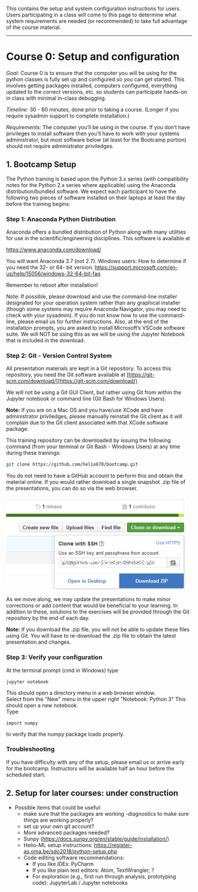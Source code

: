 This contains the setup and system configuration instructions for users.  Users participating in a class will come to this page to determine what system requirements are needed (or recommended) to take full advantage of the course material.  

---
# Course 0:  Setup and configuration

_Goal:_  Course 0 is to ensure that the computer you will be using for the python classes is fully set up and configured so you can get started.  This involves getting packages installed, computers configured, everything updated to the correct versions, etc. so students can participate hands-on in class with minimal in-class debugging.  

_Timeline:_  30 - 60 minutes, done prior to taking a course.  (Longer if you require sysadmin support to complete installation.)

_Requirements:_  The computer you’ll be using in the course. If you don’t have privileges to install software then you’ll have to work with your systems administrator, but most software below (at least for the Bootcamp portion) should not require administrator priviledges.

## 1.  Bootcamp Setup

The Python training is based upon the Python 3.x series (with compatibility notes for the Python 2.x series where applicable) using the Anaconda distribution/bundled software. We expect each participant to have the following two pieces of software installed on their laptops at least the day before the training begins:

### Step 1: Anaconda Python Distribution
Anaconda offers a bundled distribution of Python along with many utilities for use in the scientific/engineering disciplines. This software is available at

https://www.anaconda.com/download/

You will want Anaconda 3.7 (not 2.7). 
Windows users:  How to determine if you need the 32- or 64- bit version:  https://support.microsoft.com/en-us/help/15056/windows-32-64-bit-faq

Remember to reboot after installation!  

Note: If possible, please download and use the command-line installer designated for your operation system rather than any graphical installer (though some systems may require Anaconda Navigator, you may need to check with your sysadmin). If you do not know how to use the command-line, please email us for further instructions. Also, at the end of the installation prompts, you are asked to install Microsoft’s VSCode software suite. We will NOT be using this as we will be using the Jupyter Notebook that is included in the download.

### Step 2: Git - Version Control System

All presentation materials are kept in a Git repository. To access this repository, you need the Git software available at
[https://git-scm.com/download/](https://git-scm.com/download/)

We will not be using a Git GUI Client, but rather using Git from within the Jupyter notebook or command line (Git Bash for Windows Users).

__Note:__ If you are on a Mac OS and you have/use XCode and have administrator priviledges, please manually reinstall the Git client as it will complain due to the Git client associated with that XCode software package.

This training repository can be downloaded by issuing the following command (from your terminal or Git Bash - Windows Users) at any time during these trainings:

```bash
git clone https://github.com/helio670/bootcamp.git
```

You do not need to have a GitHub account to perform this and obtain the material online. If you would rather download a single snapshot .zip file of the presentations, you can do so via the web browser.
  
![Git Zip](git_zip.png)

As we move along, we may update the presentations to make minor corrections or add content that would be beneficial to your learning. In addition to these, solutions to the exercises will be provided through the Git repository by the end of each day.

__Note:__ If you download the .zip file, you will not be able to update these files using Git. You will have to re-download the .zip file to obtain the latest presentation and changes.

### Step 3: Verify your configuration
At the terminal prompt (cmd in Windows) type 
```
jupyter notebook
```
This should open a directory menu in a web browser window.  
Select from the "New" menu in the upper right "Notebook: Python 3"
This should open a new notebook.  
Type 
``` 
import numpy
```
to verify that the numpy package loads properly. 

### Troubleshooting
If you have difficulty with any of the setup, please email us or arrive early for the bootcamp.  Instructors will be available half an hour before the scheduled start. 

## 2. Setup for later courses:  under construction

* Possible items that could be useful:
  * make sure that the packages are working -diagnostics to make sure things are working properly?
  * set up your own git account?
  * More advanced packages needed? 
  * Sunpy (https://docs.sunpy.org/en/stable/guide/installation/)
  * Helio-ML setup instructions:  https://register-as.oma.be/sdo2018/python-setup.php
  * Code editing software recommendations: 
    * If you like IDEs: PyCharm 
    * If you like plain text editors: Atom, TextWrangler, ? 
    * For exploration (e.g., first run through analysis, prototyping code): JupyterLab / Jupyter notebooks
